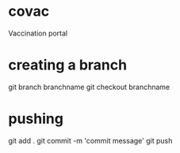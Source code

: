 # covac
Vaccination portal

# creating a branch

git branch branchname
git checkout branchname

# pushing

git add .
git commit -m 'commit message'
git push


